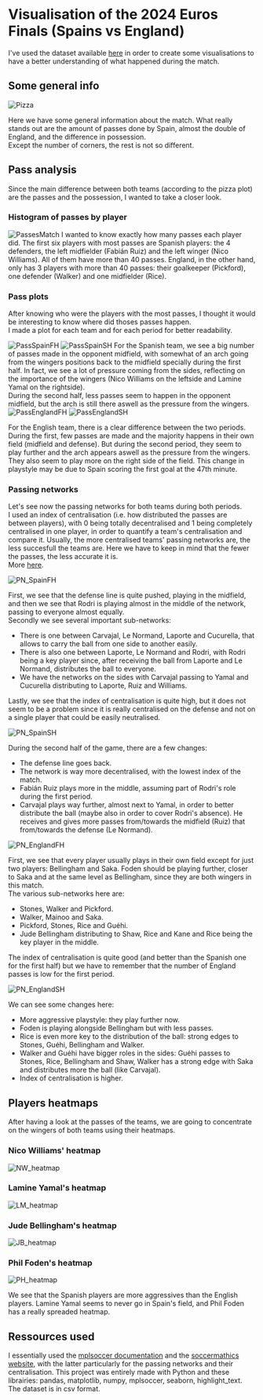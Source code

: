 # Visualisation of the 2024 Euros Finals (Spains vs England)
I've used the dataset available [here](https://www.kaggle.com/datasets/rohanraoeravelli/euros-finals-dashboard) 
in order to create some visualisations to have a better understanding of what happened during the match. 


## Some general info
![Pizza](Plots/Pizza_SpainVsEngland.png)

Here we have some general information about the match. What really stands out are the amount of passes done by Spain, almost the double of England, and the difference in possession.\
Except the number of corners, the rest is not so different.

## Pass analysis
Since the main difference between both teams (according to the pizza plot) are the passes and the possession, I wanted to take a closer look.

### Histogram of passes by player
![PassesMatch](Plots/Hist_PassesByPlayer.png)
I wanted to know exactly how many passes each player did. 
The first six players with most passes are Spanish players: the 4 defenders, the left midfielder (Fabián Ruiz) and the left winger (Nico Williams). All of them have more than 40 passes.
England, in the other hand, only has 3 players with more than 40 passes: their goalkeeper (Pickford), one defender (Walker) and one midfielder (Rice).

### Pass plots
After knowing who were the players with the most passes, I thought it would be interesting to know where did thoses passes happen.\
I made a plot for each team and for each period for better readability.

![PassSpainFH](Plots/PassesSpainFH.png) 
![PassSpainSH](Plots/PassesSpainSH.png)
For the Spanish team, we see a big number of passes made in the opponent midfield, with somewhat of an arch going from the wingers positions back to the midfield specially during the first half.
In fact, we see a lot of pressure coming from the sides, reflecting on the importance of the wingers (Nico Williams on the leftside and Lamine Yamal on the rightside).\
During the second half, less passes seem to happen in the opponent midfield, but the arch is still there aswell as the pressure from the wingers.
![PassEnglandFH](Plots/PassesEnglandFH.png)
![PassEnglandSH](Plots/PassesEnglandSH.png)

For the English team, there is a clear difference between the two periods.\
During the first, few passes are made and the majority happens in their own field (midfield and defense).
But during the second period, they seem to play further and the arch appears aswell as the pressure from the wingers. They also seem to play more on the right side of the field.
This change in playstyle may be due to Spain scoring the first goal at the 47th minute.

### Passing networks
Let's see now the passing networks for both teams during both periods.\
I used an index of centralisation (i.e. how distributed the passes are between players), with 0 being totally decentralised and 1 being completely centralised in one player, in order to quantify a team's centralisation and compare it. Usually, the more centralised teams' passing networks are, the less succesfull the teams are. Here we have to keep in mind that the fewer the passes, the less accurate it is.\
More [here](https://soccermatics.readthedocs.io/en/latest/lesson1/passnetworksExample.html).

![PN_SpainFH](Plots/PN_SpainFH.png)

First, we see that the defense line is quite pushed, playing in the midfield, and then we see that Rodri is playing almost in the middle of the network, passing to everyone almost equally.\
Secondly we see several important sub-networks:
- There is one between Carvajal, Le Normand, Laporte and Cucurella, that allows to carry the ball from one side to another easily.
- There is also one between Laporte, Le Normand and Rodri, with Rodri being a key player since, after receiving the ball from Laporte and Le Normand, distributes the ball to everyone.
- We have the networks on the sides with Carvajal passing to Yamal and Cucurella distributing to Laporte, Ruiz and Williams.

Lastly, we see that the index of centralisation is quite high, but it does not seem to be a problem since it is really centralised on the defense and not on a single player that could be easily neutralised.


![PN_SpainSH](Plots/PN_SpainSH.png)

During the second half of the game, there are a few changes:
- The defense line goes back.
- The network is way more decentralised, with the lowest index of the match.
- Fabián Ruiz plays more in the middle, assuming part of Rodri's role during the first period.
- Carvajal plays way further, almost next to Yamal, in order to better distribute the ball (maybe also in order to cover Rodri's absence). He receives and gives more passes from/towards the midfield (Ruiz) that from/towards the defense (Le Normand).

![PN_EnglandFH](Plots/PN_EnglandFH.png)

First, we see that every player usually plays in their own field except for just two players: Bellingham and Saka. Foden should be playing further, closer to Saka and at the same level as Bellingham, since they are both wingers in this match.\
The various sub-networks here are:
- Stones, Walker and Pickford.
- Walker, Mainoo and Saka.
- Pickford, Stones, Rice and Guéhi.
- Jude Bellingham distributing to Shaw, Rice and Kane and Rice being the key player in the middle.

The index of centralisation is quite good (and better than the Spanish one for the first half) but we have to remember that the number of England passes is low for the first period.

![PN_EnglandSH](Plots/PN_EnglandSH.png)

We can see some changes here:
- More aggressive playstyle: they play further now.
- Foden is playing alongside Bellingham but with less passes.
- Rice is even more key to the distribution of the ball: strong edges to Stones, Guéhi, Bellingham and Walker.
- Walker and Guéhi have bigger roles in the sides: Guéhi passes to Stones, Rice, Bellingham and Shaw, Walker has a strong edge with Saka and distributes more the ball (like Carvajal).
- Index of centralisation is higher.


## Players heatmaps

After having a look at the passes of the teams, we are going to concentrate on the wingers of both teams using their heatmaps.

### Nico Williams' heatmap
![NW_heatmap](Plots/Heatmap_NicoWilliams.png)

### Lamine Yamal's heatmap
![LM_heatmap](Plots/Heatmap_LamineYamal.png)

### Jude Bellingham's heatmap
![JB_heatmap](Plots/Heatmap_JudeBellingham.png)

### Phil Foden's heatmap
![PH_heatmap](Plots/Heatmap_PhilFoden.png)

We see that the Spanish players are more aggressives than the English players. Lamine Yamal seems to never go in Spain's field, and Phil Foden has a really spreaded heatmap.

## Ressources used
I essentially used the [mplsoccer documentation](https://mplsoccer.readthedocs.io/en/latest/#) and the [soccermathics website](https://soccermatics.readthedocs.io/en/latest/), 
with the latter particularly for the passing networks and their centralisation. 
This project was entirely made with Python and these librairies: pandas, matplotlib, numpy, mplsoccer, seaborn, highlight_text.\
The dataset is in csv format.
